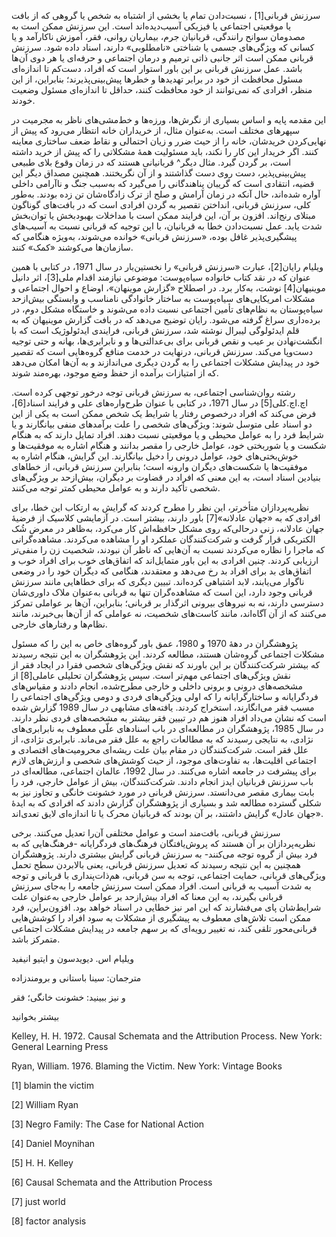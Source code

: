  سرزنش قربانی[1] ، نسبت‌دادن تمام یا بخشی از اشتباه به شخص یا گروهی که از بافت یا موقعیتی اجتماعی یا فیزیکی آسیب‌دیده‌اند است. این سرزنش ممکن است به مصدومان سوانح رانندگی، قربانیان جرم، بیماریان روانی، فقر، آموزش ناکارآمد و یا کسانی که ویژگی‌های جسمی یا شناختی «نامطلوبی» دارند، اسناد داده شود. سرزنش قربانی ممکن است اثر جانبی ذاتی ترمیم و درمان اجتماعی و حرفه‌ای یا هر دوی آن‌ها باشد. عمل سرزنش قربانی بر این باور استوار است که افراد، دست‌کم تا اندازه‌ای مسئول محافظت از خود در برابر تهدیدها و خطرها پیش‌بینی‌پذیرند؛ بنابراین، از این منظر، افرادی که نمی‌توانند از خود محافظت کنند، حداقل تا اندازه‌ای مسئول وضعیت خودند.

این مقدمه پایه و اساس بسیاری از نگرش‌ها، ورزه‌ها و خط‌مشی‌های ناظر به مجرمیت در سپهرهای مختلف است. به‌عنوان مثال، از خریداران خانه انتظار می‌رود که پیش از نهایی‌کردن خریدشان، خانه را از حیث ضرر و زیان احتمالی و نقاط ضعف ساختاری معاینه کنند. اگر خریدار این کار را نکند، باید مسئولیت همۀ مشکلاتی را که پیش از خرید داشته است، بر گردن گیرد. مثال دیگر^ قربانیانی هستند که در زمان وقوع بلای طبیعی پیش‌بینی‌پذیر، دست روی دست گذاشتند و از آن نگریختند. همچنین مصداق دیگر این قضیه، انتقادی است که گریبان پناهندگانی را می‌گیرد که به‌سبب جنگ و ناآرامی داخلی آواره شده‌اند، حال آنکه در زمان آرامش و صلح از ترک زادگاه‌شان تن زده بودند. به‌طور کلی، سرزنش قربانی، انداختن تقصیر به گردن افرادی است که در بافت‌های گوناگون مبتلای رنج‌اند. افزون بر آن، این فرایند ممکن است با مداخلات بهبودبخش یا توان‌بخش شدت یابد. عمل نسبت‌دادن خطا به قربانیان، با این توجیه که قربانی نسبت به آسیب‌های پیشگیری‌پذیر غافل بوده، «سرزنش قربانی» خوانده می‌شوند، به‌ویژه هنگامی که سازمان‌ها می‌کوشند «کمک» کنند.

ویلیام رایان[2]، عبارت «سرزنش قربانی» را نخستین‌بار در سال 1971، در کتابی با همین عنوان که در نقد کتاب خانواده سیاه‌پوست: موضوعی نیازمند اقدام ملی[3]، اثر دانیل موینیهان[4] نوشت، به‌کار برد. در اصطلاح «گزارش موینهان»، اوضاع و احوال اجتماعی و مشکلات امریکایی‌های سیاه‌پوست به ساختار خانوادگی نامناسب و وابستگی بیش‌ازحد سیاه‌پوستان به نظام‌های تأمین اجتماعی نسبت داده می‌شوند و خاستگاه مشکل دوم، در برده‌داری سراغ گرفته می‌شود. رایان توضیح می‌دهد که در بافت گزارش موینیهان که به قلم ایدئولوگی لیبرال نوشته شد، سرزنش قربانی، فرایندی ایدئولوژیک است که با انگشت‌نهادن بر عیب و نقص قربانی برای بی‌عدالتی‌ها و و نابرابری‌ها، بهانه و حتی توجیه دست‌وپا می‌کند. سرزنش قربانی، درنهایت در خدمت منافع گروه‌هایی است که تقصیر خود در پیدایش مشکلات اجتماعی را به گردن دیگری می‌اندازند و به آن‌ها امکان می‌دهد که از امتیازات برآمده از حفظ وضع موجود، بهره‌مند شوند.

رشته روان‌شناسی اجتماعی، به سرزنش قربانی توجه درخور توجهی کرده است. اچ.اچ.‌کلی[5] در سال 1971، در کتابی با عنوان طرح‌واره‌های علی و فرایند اسناد[6]، فرض می‌کند که افراد درخصوص رفتار یا شرایط یک شخص ممکن است به یکی از این دو اسناد علی متوسل شوند: ویژگی‌های شخصی را علت برآمدهای منفی بیانگارند و یا شرایط فرد را به عوامل محیطی و یا موقعیتی نسبت دهند. افراد تمایل دارند که به هنگام شکست و یا شوربختی خود، عوامل خارجی را مقصر بدانند و هنگام اشاره به موفقیت‌ها و خوش‌بختی‌های خود، عوامل درونی را دخیل بیانگارند. این گرایش، هنگام اشاره به موفقیت‌ها یا شکست‌های دیگران وارونه است؛ بنابراین سرزنش قربانی، از خطاهای بنیادین اسناد است، به این معنی که افراد در قضاوت بر دیگران، بیش‌ازحد بر ویژگی‌های شخصی تأکید دارند و به عوامل محیطی کمتر توجه می‌کنند.

نظریه‌پردازان متأخرتر، این نظر را مطرح کردند که گرایش به ارتکاب این خطا، برای افرادی که به «جهان عادلانه»[7] باور دارند، بیشتر است. در آزمایشی کلاسیک از فرضیۀ جهان عادلانه، زنی درحالی‌که روی مشکل حافظه‌اش کار می‌کرد، به‌ظاهر در معرض شُک الکتریکی قرار گرفت و شرکت‌کنندگان عملکرد او را مشاهده می‌کردند. مشاهده‌گرانی که ماجرا را نظاره می‌کردند نسبت به آن‌هایی که ناظر آن نبودند، شخصیت زن را منفی‌تر ارزیابی کردند. چنین افرادی به این باور متمایل‌اند که اتفاق‌های خوب برای افراد خوب و اتفاق‌های بد برای افراد بد رخ می‌دهد و معتقدند، هنگامی که دیگران خود را در وضعی ناگوار می‌یابند، لابد اشتباهی کرده‌اند. تبیین دیگری که برای خطاهایی مانند سرزنش قربانی وجود دارد، این است که مشاهده‌گران تنها به قربانی به‌عنوان ملاک داوری‌شان دسترسی دارند، نه به نیروهای بیرونی اثرگذار بر قربانی؛ بنابراین، آن‌ها بر عواملی تمرکز می‌کنند که از آن آگاه‌اند، مانند کاست‌های شخصیت، نه عواملی که از آن‌ها بی‌خبرند، مانند نظام‌ها و رفتارهای خارجی.

پژوهشگران در دهۀ 1970 و 1980، عمق باور گروه‌های خاص به این را که مسئول مشکلات اجتماعی گروه‌شان هستند، مطالعه کردند. این پژوهشگران به این نتیجه رسیدند که بیشتر شرکت‌کنندگان بر این باورند که نقش ویژگی‌های شخصی فقرا در ایجاد فقر از نقش ویژگی‌های اجتماعی مهم‌تر است. سپس پژوهشگران تحلیلی عاملی[8] از مشخصه‌های درونی و برونی داخلی و خارجی مطرح‌شده، انجام دادند و مقیاس‌های فردگرایانه و ساختارگرایانه را که اولی ویژگی‌های فردی و دومی ویژگی‌های اجتماعی را مسبب فقر می‌انگارند، استخراج کردند. یافته‌های مشابهی در سال 1989 گزارش شده است که نشان می‌داد افراد هنوز هم در تبیین فقر بیشتر به مشخصه‌های فردی نظر دارند. در سال 1985، پژوهشگران در مطالعه‌ای در باب اسنادهای علّی معطوف به نابرابری‌های نژادی، به نتایجی رسیدند که به مطالعات راجع به علل فقر می‌ماند. نابرابری نژادی، از علل فقر است. شرکت‌کنندگان در مقام بیان علت ریشه‌ای محرومیت‌های اقتصادی و اجتماعی اقلیت‌ها، به تفاوت‌های موجود، از حیث کوشش‌های شخصی و ارزش‌های لازم برای پیشرفت در جامعه اشاره می‌کنند. در سال 1992، عالمان اجتماعی، مطالعه‌ای در باب سرزنش قربانیان ایدز انجام دادند. شرکت‌کنندگان، بیش از عوامل خارجی، فرد را بابت بیماری مقصر می‌دانستد. سرزنش قربانی در مورد خشونت خانگی و تجاوز نیز به شکلی گسترده مطالعه شد و بسیاری از پژوهشگران گزارش دادند که افرادی که به ایدۀ «جهان عادل» گرایش داشتند، بر آن بودند که قربانیان محرک یا تا اندازه‌ای لایق تعدی‌اند.

سرزنش قربانی، بافت‌مند است و عوامل مختلفی آن‌را تعدیل می‌کنند. برخی نظریه‌پردازان بر آن هستند که پروش‌یافتگان فرهنگ‌های فردگرایانه -فرهنگ‌هایی که به فرد بیش از گروه توجه می‌کنند- به سرزنش قربانی گرایش بیشتری دارند. پژوهشگران همچنین به این نتیجه رسیدند که تعدیل سرزنش قربانی، یعنی بالابردن سطح تحمل ویژگی‌های قربانی، حمایت اجتماعی، توجه به سن قربانی، هم‌ذات‌پنداری با قربانی و توجه به شدت آسیب به قربانی است. افراد ممکن است سرزنش جامعه را به‌جای سرزنش قربانی بگیرند، به این معنا که افراد بیش‌ازحد بر عوامل خارجی به‌عنوان علت شرایط‌شان پای می‌فشارند که این امر نیز خطایی در اسناد خواهد بود. افزون‌براین، فرد ممکن است تلاش‌های معطوف به پیشگیری از مشکلات به سود افراد را کوشش‌هایی قربانی­‌محور تلقی کند، نه تغییر رویه‌ای که بر سهم جامعه در پیدایش مشکلات اجتماعی متمرکز باشد.

  


ویلیام اس. دیویدسون و ایتیو انیفید

  


مترجمان: سینا باستانی و برومندزاده

  


و نیز ببینید: خشونت خانگی؛ فقر

  


بیشتر بخوانید

  


Kelley, H. H. 1972. Causal Schemata and the Attribution Process. New York: General Learning Press

Ryan, William. 1976. Blaming the Victim. New York: Vintage Books

 

[1] blamin the victim

 [2] William Ryan

[3] Negro Family: The Case for National Action

[4] Daniel Moynihan

[5] H. H. Kelley

[6] Causal Schemata and the Attribution Process

[7] just world

[8] factor analysis

  


 

  


 
